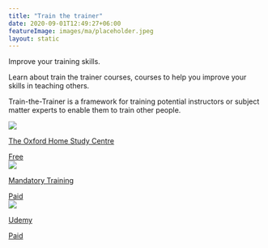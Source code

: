 ```yaml
---
title: "Train the trainer"
date: 2020-09-01T12:49:27+06:00
featureImage: images/ma/placeholder.jpeg
layout: static
---
```


Improve your training skills.

Learn about train the trainer courses, courses to help you improve your skills in teaching others.

Train-the-Trainer is a framework for training potential instructors or subject matter experts to enable them to train other people.

<a class="ma-link" href="https://www.oxfordhomestudy.com/courses/train-the-trainer-courses/train-the-trainer-free-courses-"><div class="ma-card ma-card-Learning"><div class="ma-icon"><img src ="/images/Icon-check - learning - opacity.svg"/></div><div class="ma-name"><p>The Oxford Home Study Centre</p></div><div class="ma-paid-text"><span>Free</span></div></div></a><a class="ma-link" href="https://www.mandatorytraining.co.uk/pages/train-the-trainer-courses-and-qualifications"><div class="ma-card ma-card-Learning"><div class="ma-icon"><img src ="/images/Icon-pound - learning - opacity.svg"/></div><div class="ma-name"><p>Mandatory Training</p></div><div class="ma-paid-text"><span>Paid</span></div></div></a><a class="ma-link" href="https://click.linksynergy.com/deeplink?id=L8N3em0sP4o&mid=47900&murl=https://www.udemy.com/course/an-accelerated-guide-to-adult-learning-for-trainers/?matchtype=e&amp;msclkid=8e9dc4e92fb41b1e1568a0dce5993021&amp;utm_campaign=BG-LongTail_la.EN_cc.BE&amp;utm_content=deal4584&amp;utm_medium=udemyads&amp;utm_source=bing&amp;utm_term=_._ag_1214960761603319_._ad__._kw_Train&#43;the&#43;Trainer&#43;Training_._de_c_._dm__._pl__._ti_kwd-75935386650122%3Aloc-188_._li_132721_._pd__._"><div class="ma-card ma-card-Learning"><div class="ma-icon"><img src ="/images/Icon-pound - learning - opacity.svg"/></div><div class="ma-name"><p>Udemy</p></div><div class="ma-paid-text"><span>Paid</span></div></div></a>  

<br/><br/>






